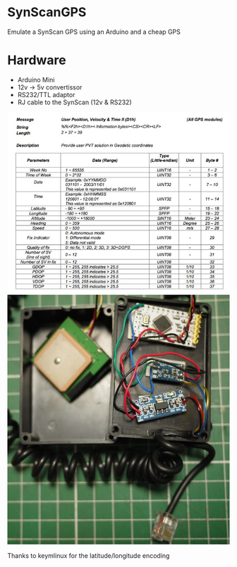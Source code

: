 # SynScanGPS

Emulate a SynScan GPS using an Arduino and a cheap GPS

# Hardware
- Arduino Mini
- 12v -> 5v convertissor
- RS232/TTL adaptor
- RJ cable to the SynScan (12v & RS232)

![Protocol](img/protocol.jpg) ![Build](img/arduino_gps.jpg)

Thanks to keymlinux for the latitude/longitude encoding

